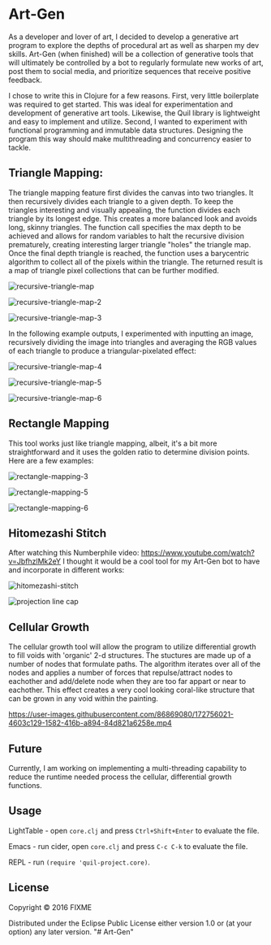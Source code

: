 # Art-Gen

As a developer and lover of art, I decided to develop a generative art program to explore the depths of procedural art as well as sharpen my dev skills. Art-Gen (when finished) will be a collection of generative tools that will ultimately be controlled by a bot to regularly formulate new works of art, post them to social media, and prioritize sequences that receive positive feedback. 

I chose to write this in Clojure for a few reasons. First, very little boilerplate was required to get started. This was ideal for experimentation and development of generative art tools. Likewise, the Quil library is lightweight and easy to implement and utilize. Second, I wanted to experiment with functional programming and immutable data structures. Designing the program this way should make multithreading and concurrency easier to tackle. 

## Triangle Mapping:

The triangle mapping feature first divides the canvas into two triangles. It then recursively divides each triangle to a given depth. To keep the triangles interesting and visually appealing, the function divides each triangle by its longest edge. This creates a more balanced look and avoids long, skinny triangles. The function call specifies the max depth to be achieved and allows for random variables to halt the recursive division prematurely, creating interesting larger triangle "holes" the triangle map. Once the final depth triangle is reached, the function uses a barycentric algorithm to collect all of the pixels within the triangle. The returned result is a map of triangle pixel collections that can be further modified. 

![recursive-triangle-map](https://user-images.githubusercontent.com/86869080/159971176-31106039-a95f-4012-a955-ec9400cd5eb6.jpg)

![recursive-triangle-map-2](https://user-images.githubusercontent.com/86869080/159977898-20dded57-1a44-4419-b7a9-a8a16ac3768f.jpg)

![recursive-triangle-map-3](https://user-images.githubusercontent.com/86869080/159978199-318ec80b-8b9e-4034-ba00-e81ae92976cc.jpg)

In the following example outputs, I experimented with inputting an image, recursively dividing the image into triangles and averaging the RGB values of each triangle to produce a triangular-pixelated effect:

![recursive-triangle-map-4](https://user-images.githubusercontent.com/86869080/159978847-2fb64b1a-3d7b-4e14-a595-92d051ebfcf1.jpg)

![recursive-triangle-map-5](https://user-images.githubusercontent.com/86869080/159984542-3559d78f-7e7f-4ae4-b302-33d5fdb941df.jpg)

![recursive-triangle-map-6](https://user-images.githubusercontent.com/86869080/159984568-7423cbf2-dd0b-4097-8b7c-027f268d611a.jpg)

## Rectangle Mapping

This tool works just like triangle mapping, albeit, it's a bit more straightforward and it uses the golden ratio to determine division points. Here are a few examples:

![rectangle-mapping-3](https://user-images.githubusercontent.com/86869080/160030667-6ab1a5b4-7512-4c44-b58f-f3ab35f9033b.jpg)

![rectangle-mapping-5](https://user-images.githubusercontent.com/86869080/160030704-28fc43e9-026f-4f70-aebf-aafed610fab5.jpg)

![rectangle-mapping-6](https://user-images.githubusercontent.com/86869080/160048646-60d0ee1f-74a5-4a05-944c-c3dce7648a99.jpg)

## Hitomezashi Stitch

After watching this Numberphile video: https://www.youtube.com/watch?v=JbfhzlMk2eY I thought it would be a cool tool for my Art-Gen bot to have and incorporate in different works:

![hitomezashi-stitch](https://user-images.githubusercontent.com/86869080/160074941-4d5fdb2c-acc1-47ee-b9b3-4fffd6ba3536.jpg)

![projection line cap](https://user-images.githubusercontent.com/86869080/160075093-077de1e7-3a18-4630-8dab-061a21c0017a.jpg)

## Cellular Growth

The cellular growth tool will allow the program to utilize differential growth to fill voids with 'organic' 2-d structures. The stuctures are made up of a number of nodes that formulate paths. The algorithm iterates over all of the nodes and applies a number of forces that repulse/attract nodes to eachother and add/delete node when they are too far appart or near to eachother. This effect creates a very cool looking coral-like structure that can be grown in any void within the painting.

https://user-images.githubusercontent.com/86869080/172756021-4603c129-1582-416b-a894-84d821a6258e.mp4

## Future

Currently, I am working on implementing a multi-threading capability to reduce the runtime needed process the cellular, differential growth functions. 

## Usage

LightTable - open `core.clj` and press `Ctrl+Shift+Enter` to evaluate the file.

Emacs - run cider, open `core.clj` and press `C-c C-k` to evaluate the file.

REPL - run `(require 'quil-project.core)`.

## License

Copyright © 2016 FIXME

Distributed under the Eclipse Public License either version 1.0 or (at
your option) any later version.
"# Art-Gen" 
